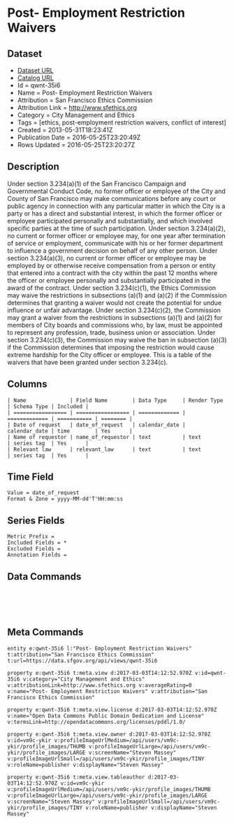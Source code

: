 # Post- Employment Restriction Waivers

## Dataset

* [Dataset URL](https://data.sfgov.org/api/views/qwnt-35i6/rows.json?accessType=DOWNLOAD)
* [Catalog URL](https://catalog.data.gov/dataset/post-employment-restriction-waivers-4d068)
* Id = qwnt-35i6
* Name = Post- Employment Restriction Waivers
* Attribution = San Francisco Ethics Commission
* Attribution Link = http://www.sfethics.org
* Category = City Management and Ethics
* Tags = [ethics, post-employment restriction waivers, conflict of interest]
* Created = 2013-05-31T18:23:41Z
* Publication Date = 2016-05-25T23:20:49Z
* Rows Updated = 2016-05-25T23:20:27Z

## Description

Under section 3.234(a)(1) of the San Francisco Campaign and Governmental Conduct Code, no former officer or employee of the City and County of San Francisco may make communications before any court or public agency in connection with any particular matter in which the City is a party or has a direct and substantial interest, in which the former officer or employee participated personally and substantially, and which involved specific parties at the time of such participation.  Under section 3.234(a)(2), no current or former officer or employee may, for one year after termination of service or employment, communicate with his or her former department to influence a government decision on behalf of any other person.  Under section 3.234(a)(3), no current or former officer or employee may be employed by or otherwise receive compensation from a person or entity that entered into a contract with the city within the past 12 months where the officer or employee personally and substantially participated in the award of the contract. Under section 3.234(c)(1), the Ethics Commission may waive the restrictions in subsections (a)(1) and (a)(2) if the Commission determines that granting a waiver would not create the potential for undue influence or unfair advantage.  Under section 3.234(c)(2), the Commission may grant a waiver from the restrictions in subsections (a)(1) and (a)(2) for members of City boards and commissions who, by law, must be appointed to represent any profession, trade, business union or association.  Under section 3.234(c)(3), the Commission may waive the ban in subsection (a)(3) if the Commission determines that imposing the restriction would cause extreme hardship for the City officer or employee. This is a table of the waivers that have been granted under section 3.234(c).

## Columns

```ls
| Name              | Field Name        | Data Type     | Render Type   | Schema Type | Included | 
| ================= | ================= | ============= | ============= | =========== | ======== | 
| Date of request   | date_of_request   | calendar_date | calendar_date | time        | Yes      | 
| Name of requestor | name_of_requestor | text          | text          | series tag  | Yes      | 
| Relevant law      | relevant_law      | text          | text          | series tag  | Yes      | 
```

## Time Field

```ls
Value = date_of_request
Format & Zone = yyyy-MM-dd'T'HH:mm:ss
```

## Series Fields

```ls
Metric Prefix = 
Included Fields = *
Excluded Fields = 
Annotation Fields = 
```

## Data Commands

```ls





```

## Meta Commands

```ls
entity e:qwnt-35i6 l:"Post- Employment Restriction Waivers" t:attribution="San Francisco Ethics Commission" t:url=https://data.sfgov.org/api/views/qwnt-35i6

property e:qwnt-35i6 t:meta.view d:2017-03-03T14:12:52.970Z v:id=qwnt-35i6 v:category="City Management and Ethics" v:attributionLink=http://www.sfethics.org v:averageRating=0 v:name="Post- Employment Restriction Waivers" v:attribution="San Francisco Ethics Commission"

property e:qwnt-35i6 t:meta.view.license d:2017-03-03T14:12:52.970Z v:name="Open Data Commons Public Domain Dedication and License" v:termsLink=http://opendatacommons.org/licenses/pddl/1.0/

property e:qwnt-35i6 t:meta.view.owner d:2017-03-03T14:12:52.970Z v:id=vm9c-ykir v:profileImageUrlMedium=/api/users/vm9c-ykir/profile_images/THUMB v:profileImageUrlLarge=/api/users/vm9c-ykir/profile_images/LARGE v:screenName="Steven Massey" v:profileImageUrlSmall=/api/users/vm9c-ykir/profile_images/TINY v:roleName=publisher v:displayName="Steven Massey"

property e:qwnt-35i6 t:meta.view.tableauthor d:2017-03-03T14:12:52.970Z v:id=vm9c-ykir v:profileImageUrlMedium=/api/users/vm9c-ykir/profile_images/THUMB v:profileImageUrlLarge=/api/users/vm9c-ykir/profile_images/LARGE v:screenName="Steven Massey" v:profileImageUrlSmall=/api/users/vm9c-ykir/profile_images/TINY v:roleName=publisher v:displayName="Steven Massey"
```
